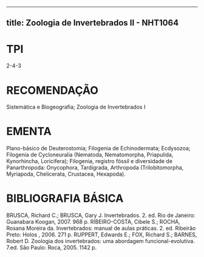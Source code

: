 
---
title: Zoologia de Invertebrados II - NHT1064 
---

# TPI

2-4-3

# RECOMENDAÇÃO

Sistemática e Biogeografia; Zoologia de Invertebrados I

# EMENTA

Plano-básico de Deuterostomia; Filogenia de Echinodermata; Ecdysozoa; Filogenia de Cycloneuralia (Nematoda, Nematomorpha, Priapulida, Kynorhincha, Loricifera); Filogenia, registro fóssil e diversidade de Panarthropoda: Onycophora, Tardigrada, Arthropoda (Trilobitomorpha, Myriapoda, Chelicerata, Crustacea, Hexapoda).

# BIBLIOGRAFIA BÁSICA

BRUSCA, Richard C.; BRUSCA, Gary J. Invertebrados. 2. ed. Rio de Janeiro: Guanabara Koogan, 2007. 968 p.
RIBEIRO-COSTA, Cibele S.; ROCHA, Rosana Moreira da. Invertebrados: manual de aulas práticas. 2. ed. Ribeirão Preto: Holos , 2006. 271 p.
RUPPERT, Edwards E.; FOX, Richard S.; BARNES, Robert D. Zoologia dos invertebrados: uma abordagem funcional-evolutiva. 7.ed. São Paulo: Roca, 2005. 1142 p.
        